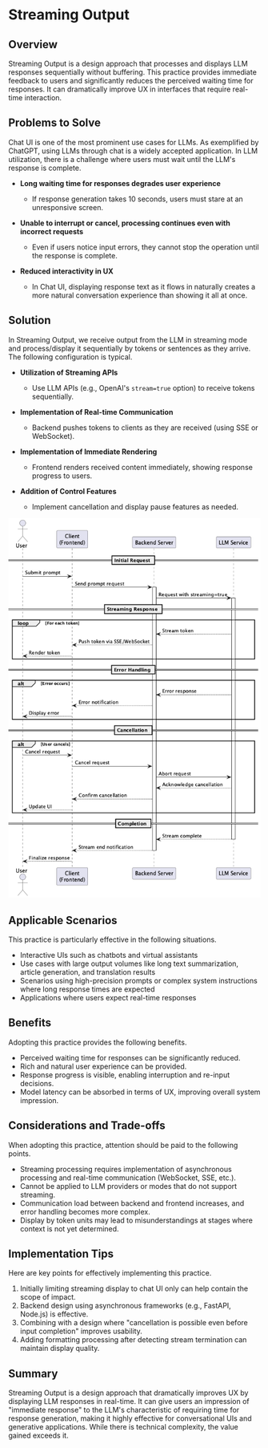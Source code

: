 # Streaming Output

## Overview

Streaming Output is a design approach that processes and displays LLM responses sequentially without buffering. This practice provides immediate feedback to users and significantly reduces the perceived waiting time for responses. It can dramatically improve UX in interfaces that require real-time interaction.

## Problems to Solve

Chat UI is one of the most prominent use cases for LLMs. As exemplified by ChatGPT, using LLMs through chat is a widely accepted application. In LLM utilization, there is a challenge where users must wait until the LLM's response is complete.

- **Long waiting time for responses degrades user experience**
  - If response generation takes 10 seconds, users must stare at an unresponsive screen.

- **Unable to interrupt or cancel, processing continues even with incorrect requests**
  - Even if users notice input errors, they cannot stop the operation until the response is complete.

- **Reduced interactivity in UX**
  - In Chat UI, displaying response text as it flows in naturally creates a more natural conversation experience than showing it all at once.

## Solution

In Streaming Output, we receive output from the LLM in streaming mode and process/display it sequentially by tokens or sentences as they arrive. The following configuration is typical.

- **Utilization of Streaming APIs**
  - Use LLM APIs (e.g., OpenAI's `stream=true` option) to receive tokens sequentially.

- **Implementation of Real-time Communication**
  - Backend pushes tokens to clients as they are received (using SSE or WebSocket).

- **Implementation of Immediate Rendering**
  - Frontend renders received content immediately, showing response progress to users.

- **Addition of Control Features**
  - Implement cancellation and display pause features as needed.

![img](./uml/images/streaming_output_pattern.png)

## Applicable Scenarios

This practice is particularly effective in the following situations.

- Interactive UIs such as chatbots and virtual assistants
- Use cases with large output volumes like long text summarization, article generation, and translation results
- Scenarios using high-precision prompts or complex system instructions where long response times are expected
- Applications where users expect real-time responses

## Benefits

Adopting this practice provides the following benefits.

- Perceived waiting time for responses can be significantly reduced.
- Rich and natural user experience can be provided.
- Response progress is visible, enabling interruption and re-input decisions.
- Model latency can be absorbed in terms of UX, improving overall system impression.

## Considerations and Trade-offs

When adopting this practice, attention should be paid to the following points.

- Streaming processing requires implementation of asynchronous processing and real-time communication (WebSocket, SSE, etc.).
- Cannot be applied to LLM providers or modes that do not support streaming.
- Communication load between backend and frontend increases, and error handling becomes more complex.
- Display by token units may lead to misunderstandings at stages where context is not yet determined.

## Implementation Tips

Here are key points for effectively implementing this practice.

1. Initially limiting streaming display to chat UI only can help contain the scope of impact.
2. Backend design using asynchronous frameworks (e.g., FastAPI, Node.js) is effective.
3. Combining with a design where "cancellation is possible even before input completion" improves usability.
4. Adding formatting processing after detecting stream termination can maintain display quality.

## Summary

Streaming Output is a design approach that dramatically improves UX by displaying LLM responses in real-time. It can give users an impression of "immediate response" to the LLM's characteristic of requiring time for response generation, making it highly effective for conversational UIs and generative applications. While there is technical complexity, the value gained exceeds it.
